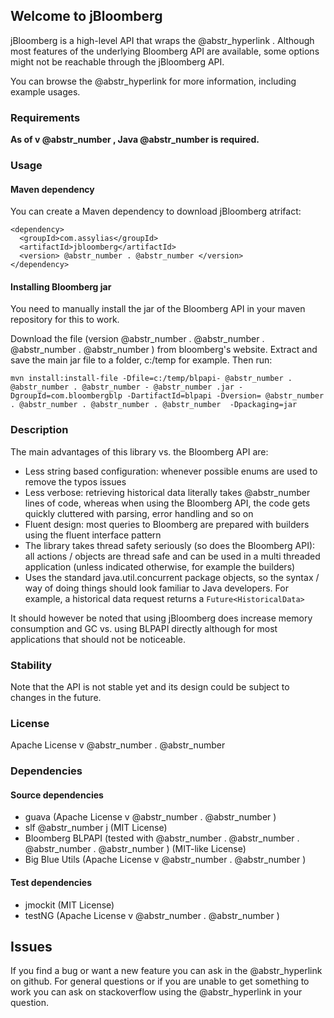 ## Welcome to jBloomberg

jBloomberg is a high-level API that wraps the @abstr_hyperlink . Although most features of the underlying Bloomberg API are available, some options might not be reachable through the jBloomberg API.

You can browse the @abstr_hyperlink for more information, including example usages.

### Requirements

**As of v @abstr_number , Java @abstr_number is required.**

### Usage

#### Maven dependency

You can create a Maven dependency to download jBloomberg atrifact:
    
    
    <dependency>
      <groupId>com.assylias</groupId>
      <artifactId>jbloomberg</artifactId>
      <version> @abstr_number . @abstr_number </version>
    </dependency>
    

#### Installing Bloomberg jar

You need to manually install the jar of the Bloomberg API in your maven repository for this to work.

Download the file (version @abstr_number . @abstr_number . @abstr_number . @abstr_number ) from bloomberg's website. Extract and save the main jar file to a folder, c:/temp for example. Then run:
    
    
    mvn install:install-file -Dfile=c:/temp/blpapi- @abstr_number . @abstr_number . @abstr_number - @abstr_number .jar -DgroupId=com.bloombergblp -DartifactId=blpapi -Dversion= @abstr_number . @abstr_number . @abstr_number . @abstr_number  -Dpackaging=jar
    

### Description

The main advantages of this library vs. the Bloomberg API are:

  * Less string based configuration: whenever possible enums are used to remove the typos issues
  * Less verbose: retrieving historical data literally takes @abstr_number lines of code, whereas when using the Bloomberg API, the code gets quickly cluttered with parsing, error handling and so on
  * Fluent design: most queries to Bloomberg are prepared with builders using the fluent interface pattern
  * The library takes thread safety seriously (so does the Bloomberg API): all actions / objects are thread safe and can be used in a multi threaded application (unless indicated otherwise, for example the builders)
  * Uses the standard java.util.concurrent package objects, so the syntax / way of doing things should look familiar to Java developers. For example, a historical data request returns a `Future<HistoricalData>`



It should however be noted that using jBloomberg does increase memory consumption and GC vs. using BLPAPI directly although for most applications that should not be noticeable.

### Stability

Note that the API is not stable yet and its design could be subject to changes in the future.

### License

Apache License v @abstr_number . @abstr_number 

### Dependencies

#### Source dependencies

  * guava (Apache License v @abstr_number . @abstr_number )
  * slf @abstr_number j (MIT License)
  * Bloomberg BLPAPI (tested with @abstr_number . @abstr_number . @abstr_number . @abstr_number ) (MIT-like License)
  * Big Blue Utils (Apache License v @abstr_number . @abstr_number )



#### Test dependencies

  * jmockit (MIT License)
  * testNG (Apache License v @abstr_number . @abstr_number )



## Issues

If you find a bug or want a new feature you can ask in the @abstr_hyperlink on github. For general questions or if you are unable to get something to work you can ask on stackoverflow using the @abstr_hyperlink in your question.
